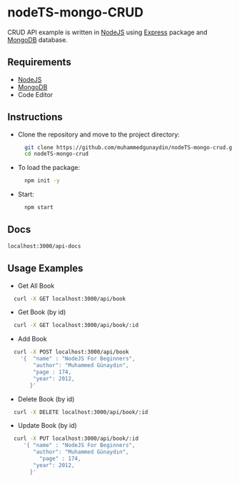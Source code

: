 # nodeTS-mongo-CRUD

CRUD API example is written in [NodeJS](https://nodejs.org/en/) using [Express](https://expressjs.com) 
package and [MongoDB](https://www.mongodb.com) database.

## Requirements
- [NodeJS](https://nodejs.org/en/)
- [MongoDB](https://www.mongodb.com)
- Code Editor

## Instructions

- Clone the repository and move to the project directory:
  ```bash
    git clone https://github.com/muhammedgunaydin/nodeTS-mongo-crud.git
    cd nodeTS-mongo-crud
  ```
- To load the package:
  ```bash
    npm init -y
  ```
- Start:
  ```bash
    npm start
  ```

## Docs
```bash
localhost:3000/api-docs
```
  
## Usage Examples
-  Get All Book
  ```bash
    curl -X GET localhost:3000/api/book
  ```
-  Get Book (by id)
  ```bash
    curl -X GET localhost:3000/api/book/:id
  ```
-  Add Book
  ```bash
    curl -X POST localhost:3000/api/book
      '{  "name" : "NodeJS For Beginners",
          "author": "Muhammed Günaydın",
          "page : 174,
          "year": 2012,
         }'
  ```
-  Delete Book (by id)
  ```bash
    curl -X DELETE localhost:3000/api/book/:id
  ```
-  Update Book (by id)
  ```bash
    curl -X PUT localhost:3000/api/book/:id
       '{ "name" : "NodeJS For Beginners",
          "author": "Muhammed Günaydın",
        	"page" : 174,
          "year": 2012,
         }'
  ```
